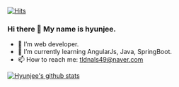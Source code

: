 [![Hits](https://hits.seeyoufarm.com/api/count/incr/badge.svg?url=https%3A%2F%2Fgithub.com%2Fhyun-jii&count_bg=%2379C83D&title_bg=%23555555&icon=&icon_color=%23E7E7E7&title=hits&edge_flat=false)](https://hits.seeyoufarm.com)

### Hi there 👋 My name is hyunjee.  

- 🔭 I’m web developer.  
- 🌱 I’m currently learning AngularJs, Java, SpringBoot.  
- 📫 How to reach me: tldnals49@naver.com  

[![Hyunjee's github stats](https://github-readme-stats.vercel.app/api?username=hyun-jii)](https://github.com/anuraghazra/github-readme-stats)
